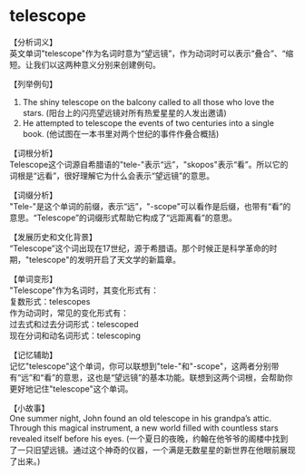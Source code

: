# telescope

【分析词义】  
英文单词"telescope"作为名词时意为“望远镜”，作为动词时可以表示“叠合”、“缩短。让我们以这两种意义分别来创建例句。

  

【列举例句】

  

1.  The shiny telescope on the balcony called to all those who love the stars. (阳台上的闪亮望远镜对所有热爱星星的人发出邀请)
2.  He attempted to telescope the events of two centuries into a single book. (他试图在一本书里对两个世纪的事件作叠合概括)

  

【词根分析】  
Telescope这个词源自希腊语的"tele-"表示“远”，"skopos"表示“看”。所以它的词根是“远看”，很好理解它为什么会表示“望远镜”的意思。

  

【词缀分析】  
"Tele-"是这个单词的前缀，表示“远”，"-scope"可以看作是后缀，也带有“看”的意思。“Telescope”的词缀形式帮助它构成了“远距离看”的意思。

  

【发展历史和文化背景】  
“Telescope”这个词出现在17世纪，源于希腊语。那个时候正是科学革命的时期，"telescope"的发明开启了天文学的新篇章。

  

【单词变形】  
"Telescope"作为名词时，其变化形式有：  
复数形式：telescopes  
作为动词时，常见的变化形式有：  
过去式和过去分词形式：telescoped  
现在分词和动名词形式：telescoping

  

【记忆辅助】  
记忆"telescope"这个单词，你可以联想到"tele-"和"-scope"，这两者分别带有“远”和“看”的意思，这也是“望远镜”的基本功能。联想到这两个词根，会帮助你更好地记住"telescope"这个单词。

  

【小故事】  
One summer night, John found an old telescope in his grandpa’s attic. Through this magical instrument, a new world filled with countless stars revealed itself before his eyes. (一个夏日的夜晚，约翰在他爷爷的阁楼中找到了一只旧望远镜。通过这个神奇的仪器，一个满是无数星星的新世界在他眼前展现了出来。)
